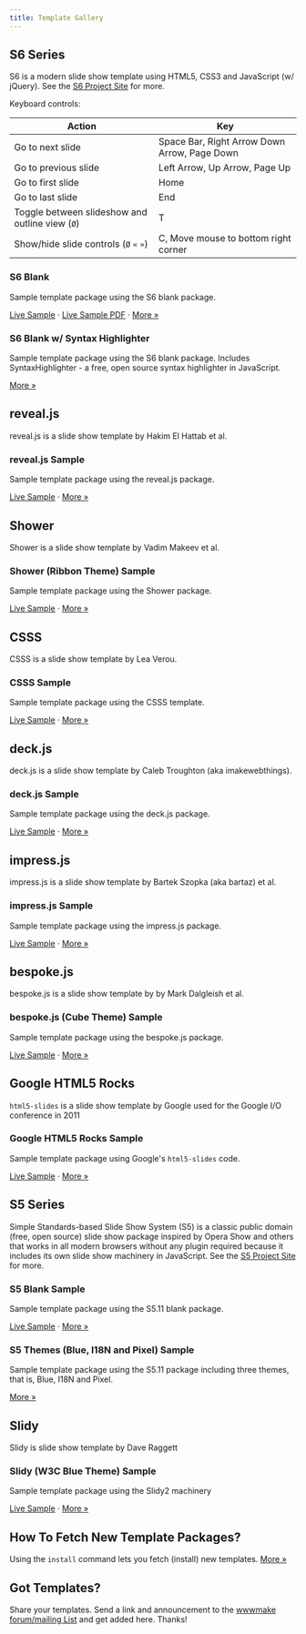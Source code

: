 ```yaml
---
title: Template Gallery
---
```



## S6 Series

S6 is a modern slide show template using HTML5, CSS3 and JavaScript (w/ jQuery).
See the [S6 Project Site](https://github.com/slidekit/s6) for more.

Keyboard controls:

Action               | Key
-------------------- | ---
Go to next slide     | Space Bar, Right Arrow Down Arrow, Page Down
Go to previous slide | Left Arrow, Up Arrow, Page Up
Go to first slide    | Home
Go to last slide     | End
Toggle between slideshow and outline view (`Ø`) | T
Show/hide slide controls (`Ø` `«` `»`)  | C, Move mouse to bottom right corner


### S6 Blank

Sample template package using the S6 blank package.

[Live Sample](http://slideshow-templates.github.io/slideshow-s6-blank/slides.html) · 
[Live Sample PDF](http://slideshow-templates.github.io/slideshow-s6-blank/slides.pdf.html) ·
[More »](https://github.com/slideshow-templates/slideshow-s6-blank)


### S6 Blank w/ Syntax Highlighter

Sample template package using the S6 blank package.
Includes SyntaxHighlighter - a free, open source syntax highlighter in JavaScript.

[More »](https://github.com/slideshow-templates/slideshow-s6-syntax-highlighter)



## reveal.js

reveal.js is a slide show template by Hakim El Hattab et al.

### reveal.js Sample

Sample template package using the reveal.js package.

[Live Sample](http://slideshow-templates.github.io/slideshow-reveal.js/slides.html) ·
[More »](https://github.com/slideshow-templates/slideshow-reveal.js)



## Shower

Shower is a slide show template by Vadim Makeev et al.

### Shower (Ribbon Theme) Sample

Sample template package using the Shower package.

[Live Sample](http://slideshow-templates.github.io/slideshow-shower/slides.html) ·
[More »](https://github.com/slideshow-templates/slideshow-shower)



## CSSS

CSSS is a slide show template by Lea Verou.

### CSSS Sample

Sample template package using the CSSS template.

[Live Sample](http://slideshow-templates.github.io/slideshow-csss/slides.html) ·
[More »](https://github.com/slideshow-templates/slideshow-csss)



## deck.js

deck.js is a slide show template by Caleb Troughton (aka imakewebthings).

### deck.js Sample  

Sample template package using the deck.js package.

[Live Sample](http://slideshow-templates.github.io/slideshow-deck.js/slides.html) ·
[More »](https://github.com/slideshow-templates/slideshow-deck.js)





## impress.js

impress.js is a slide show template by Bartek Szopka (aka bartaz) et al.

### impress.js Sample

Sample template package using the impress.js package.

[Live Sample](http://slideshow-templates.github.io/slideshow-impress.js/slides.html) ·
[More »](https://github.com/slideshow-templates/slideshow-impress.js)


## bespoke.js

bespoke.js is a slide show template by by Mark Dalgleish et al.

### bespoke.js (Cube Theme) Sample

Sample template package using the bespoke.js package.

[Live Sample](https://slideshow-templates.github.io/slideshow-bespoke.js/slides.html) ·
[More »](https://github.com/slideshow-templates/slideshow-bespoke.js)




## Google HTML5 Rocks

`html5-slides` is a slide show template
by Google used for the Google I/O conference in 2011


### Google HTML5 Rocks Sample

Sample template package using Google's `html5-slides` code.

[Live Sample](http://slideshow-templates.github.io/slideshow-google-html5-slides/slides.html5.html) ·
[More »](https://github.com/slideshow-templates/slideshow-google-html5-slides)



## S5 Series

Simple Standards-based Slide Show System (S5) is a classic public domain (free, open source)
slide show package inspired by Opera Show and others that works in all modern browsers
without any plugin required because it includes its own slide show machinery in JavaScript.
See the [S5 Project Site](http://meyerweb.com/eric/tools/s5) for more.

### S5 Blank Sample

Sample template package using the S5.11 blank package.

[Live Sample](http://slideshow-templates.github.io/slideshow-s5-blank/slides.html) ·
[More »](https://github.com/slideshow-templates/slideshow-s5-blank)


### S5 Themes (Blue, I18N and Pixel) Sample

Sample template package using the S5.11 package including three themes, that is, Blue, I18N
and Pixel.

[More »](https://github.com/slideshow-templates/slideshow-s5-themes)




## Slidy

Slidy is slide show template by Dave Raggett

### Slidy (W3C Blue Theme) Sample

Sample template package using the Slidy2 machinery

[Live Sample](http://slideshow-templates.github.io/slideshow-slidy/slides.w3c.html)  ·
[More »](https://github.com/slideshow-templates/slideshow-slidy)




## How To Fetch New Template Packages?

Using the `install` command lets you fetch (install) new templates.
[More »](#how-to-fetch-new-template-packages)


## Got Templates?

Share your templates. Send a link and announcement to the
[wwwmake forum/mailing List](http://groups.google.com/group/wwwmake)
and get added here. Thanks!
